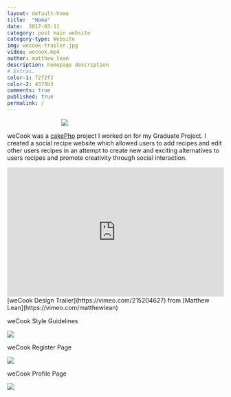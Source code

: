 ```yaml
---
layout: default-home
title:  "Home"
date:  2017-03-11
category: post main website
category-type: Website
img: wecook-trailer.jpg
video: wecook.mp4
author: matthew_lean
description: homepage description
# Extras.
color-1: f2f2f2
color-2: 4375b3
comments: true
published: true
permalink: /
---
```


<!-- <iframe src="https://player.vimeo.com/video/215204627" width="100%" height="auto" frameborder="0" webkitallowfullscreen mozallowfullscreen allowfullscreen></iframe> -->

<div href="#" data-featherlight="{{ site.url }}/assets/site-post/weCook-logo.png" class="img" style="margin:0 auto; width:50%;" alt="weCook logo"><img src="{{ site.url }}/assets/site-post/weCook-logo.png"></div>

weCook was a [cakePhp](https://cakephp.org/) project I worked on for my Graduate Project. I created a social recipe website which allowed users to add recipes and edit other users recipes in an attempt to create new and exciting alternatives to users recipes and promote creativity through social interaction.

<iframe src="https://player.vimeo.com/video/215204627?color=0e6aed&title=0&byline=0&portrait=0" width="100%" height="300" frameborder="0" webkitallowfullscreen mozallowfullscreen allowfullscreen></iframe>
[weCook Design Trailer](https://vimeo.com/215204627) from
[Matthew Lean](https://vimeo.com/matthewlean)


weCook Style Guidelines
<div href="#" data-featherlight="{{ site.url }}/assets/site-post/wecook-brand-styleguide.jpg" class="img" alt="weCook style brand guideline"><img src="{{ site.url }}/assets/site-post/wecook-brand-styleguide.jpg"></div>

weCook Register Page
<div href="#" data-featherlight="{{ site.url }}/assets/site-post/wecook-register-page.jpg" class="img" alt="weCook register page"><img src="{{ site.url }}/assets/site-post/wecook-register-page.jpg"></div>

weCook Profile Page
<div href="#" data-featherlight="{{ site.url }}/assets/site-post/wecook-profile-page.jpg" class="img" alt="weCook profile page"><img src="{{ site.url }}/assets/site-post/wecook-profile-page.jpg"></div>
